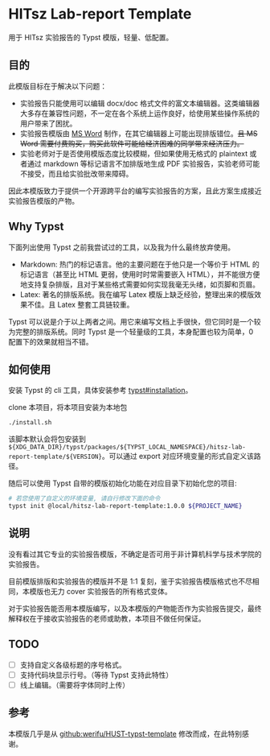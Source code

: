 # HITsz Lab-report Template

用于 HITsz 实验报告的 Typst 模版，轻量、低配置。

## 目的

此模版目标在于解决以下问题：

- 实验报告只能使用可以编辑 docx/doc 格式文件的富文本编辑器。这类编辑器大多存在兼容性问题，不一定在各个系统上运作良好，给使用某些操作系统的用户带来了困扰。
- 实验报告模版由 [MS Word](https://www.microsoft.com/en-ww/microsoft-365/word) 制作，在其它编辑器上可能出现排版错位。~~且 MS Word 需要付费购买，购买此软件可能给经济困难的同学带来经济压力。~~
- 实验老师对于是否使用模版态度比较模糊，但如果使用无格式的 plaintext 或者通过 markdown 等标记语言不加排版地生成 PDF 实验报告，实验老师可能不接受，而且给实验批改带来障碍。

因此本模版致力于提供一个开源跨平台的编写实验报告的方案，且此方案生成接近实验报告模版的产物。

## Why Typst

下面列出使用 Typst 之前我尝试过的工具，以及我为什么最终放弃使用。

- Markdown: 热门的标记语言。他的主要问题在于他只是一个等价于 HTML 的标记语言（甚至比 HTML 更弱，使用时时常需要嵌入 HTML），并不能很方便地支持复杂排版，且对于某些格式需要如何实现我毫无头绪，如页脚和页眉。
- Latex: 著名的排版系统。我在编写 Latex 模版上缺乏经验，整理出来的模版效果不佳。且 Latex 整套工具链较重。

Typst 可以说是介于以上两者之间。用它来编写文档上手很快，但它同时是一个较为完整的排版系统。同时 Typst 是一个轻量级的工具，本身配置也较为简单，0 配置下的效果就相当不错。

## 如何使用

安装 Typst 的 cli 工具，具体安装参考 [typst#installation](https://github.com/typst/typst#installation)。

clone 本项目，将本项目安装为本地包

```bash
./install.sh
```

该脚本默认会将包安装到 `${XDG_DATA_DIR}/typst/packages/${TYPST_LOCAL_NAMESPACE}/hitsz-lab-report-template/${VERSION}`。可以通过 export 对应环境变量的形式自定义该路径。

随后可以使用 Typst 自带的模版初始化功能在对应目录下初始化您的项目:

```bash
# 若您使用了自定义的环境变量, 请自行修改下面的命令
typst init @local/hitsz-lab-report-template:1.0.0 ${PROJECT_NAME}
```

## 说明

没有看过其它专业的实验报告模版，不确定是否可用于非计算机科学与技术学院的实验报告。

目前模版排版和实验报告的模版并不是 1:1 复刻，鉴于实验报告模版格式也不尽相同，本模版也无力 cover 实验报告的所有格式变体。

对于实验报告能否用本模版编写，以及本模版的产物能否作为实验报告提交，最终解释权在于接收实验报告的老师或助教，本项目不做任何保证。

## TODO

- [ ] 支持自定义各级标题的序号格式。
- [ ] 支持代码块显示行号。（等待 Typst 支持此特性）
- [ ] 线上编辑。（需要将字体同时上传）

## 参考

本模版几乎是从 [github:werifu/HUST-typst-template](https://github.com/werifu/HUST-typst-template) 修改而成，在此特别感谢。
